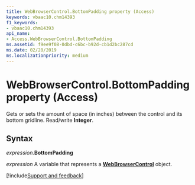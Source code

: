 ```yaml
---
title: WebBrowserControl.BottomPadding property (Access)
keywords: vbaac10.chm14393
f1_keywords:
- vbaac10.chm14393
api_name:
- Access.WebBrowserControl.BottomPadding
ms.assetid: f9ee9f08-0dbd-c6bc-b92d-cb1d2bc287cd
ms.date: 02/28/2019
ms.localizationpriority: medium
---
```



# WebBrowserControl.BottomPadding property (Access)

Gets or sets the amount of space (in inches) between the control and its bottom gridline. Read/write **Integer**.


## Syntax

_expression_.**BottomPadding**

_expression_ A variable that represents a **[WebBrowserControl](Access.WebBrowserControl.md)** object.




[!include[Support and feedback](~/includes/feedback-boilerplate.md)]